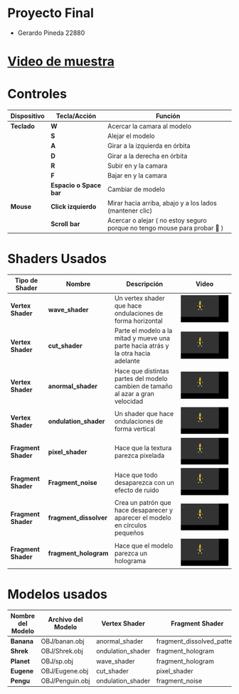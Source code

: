 # Proyecto Final

- Gerardo Pineda 22880

# [Video de muestra](https://github.com/Gerax5/OpenGL/blob/Proyecto/videos/video1042113675.mp4)

# Controles

| **Dispositivo** | **Tecla/Acción**        | **Función**                                                              |
| --------------- | ----------------------- | ------------------------------------------------------------------------ |
| **Teclado**     | **W**                   | Acercar la camara al modelo                                          |
|                 | **S**                   | Alejar el modelo                                           |
|                 | **A**                   | Girar a la izquierda en órbita                                           |
|                 | **D**                   | Girar a la derecha en órbita                                             |
| |**R** | Subir en y la camara  |
| |**F** | Bajar en y la camara |
|                 | **Espacio o Space bar** | Cambiar de modelo                                                        |
| **Mouse**       | **Click izquierdo**     | Mirar hacia arriba, abajo y a los lados (mantener clic)                  |
|                 | **Scroll bar**          | Acercar o alejar ( no estoy seguro porque no tengo mouse para probar 🫠 ) |

# Shaders Usados

| **Tipo de Shader**  | **Nombre**             | **Descripción**                                                                   | **Video**                                                                                                                 |
| ------------------- | ---------------------- | --------------------------------------------------------------------------------- | ------------------------------------------------------------------------------------------------------------------------- |
| **Vertex Shader**   | **wave_shader**        | Un vertex shader que hace ondulaciones de forma horizontal                        | ![Ver video](https://github.com/Gerax5/OpenGL/blob/main/videos/gifs/vertex/pygame%20window%202024-10-28%2019-59-40.gif)   |
| **Vertex Shader**   | **cut_shader**         | Parte el modelo a la mitad y mueve una parte hacia atrás y la otra hacia adelante | ![Ver video](https://github.com/Gerax5/OpenGL/blob/main/videos/gifs/vertex/pygame%20window%202024-10-28%2019-59-57.gif)   |
| **Vertex Shader**   | **anormal_shader**     | Hace que distintas partes del modelo cambien de tamaño al azar a gran velocidad   | ![Ver video](https://github.com/Gerax5/OpenGL/blob/main/videos/gifs/vertex/pygame%20window%202024-10-28%2020-01-02.gif)   |
| **Vertex Shader**   | **ondulation_shader**  | Un shader que hace ondulaciones de forma vertical                                 | ![Ver video](https://github.com/Gerax5/OpenGL/blob/main/videos/gifs/vertex/pygame%20window%202024-10-28%2020-01-15.gif)   |
| **Fragment Shader** | **pixel_shader**       | Hace que la textura parezca pixelada                                              | ![Ver video](https://github.com/Gerax5/OpenGL/blob/main/videos/gifs/fragment/pygame%20window%202024-10-28%2020-08-00.gif) |
| **Fragment Shader** | **Fragment_noise**     | Hace que todo desaparezca con un efecto de ruido                                  | ![Ver video](https://github.com/Gerax5/OpenGL/blob/main/videos/gifs/fragment/pygame%20window%202024-10-28%2020-08-18.gif) |
| **Fragment Shader** | **fragment_dissolver** | Crea un patrón que hace desaparecer y aparecer el modelo en círculos pequeños     | ![Ver video](https://github.com/Gerax5/OpenGL/blob/main/videos/gifs/fragment/pygame%20window%202024-10-28%2020-09-53.gif) |
| **Fragment Shader** | **fragment_hologram**  | Hace que el modelo parezca un holograma                                           | ![Ver video](https://github.com/Gerax5/OpenGL/blob/main/videos/gifs/fragment/pygame%20window%202024-10-28%2020-10-09.gif) |

# Modelos usados

| **Nombre del Modelo** | **Archivo del Modelo** | **Vertex Shader** | **Fragment Shader**        |
| --------------------- | ---------------------- | ----------------- | -------------------------- |
| **Banana**            | OBJ/banan.obj          | anormal_shader    | fragment_dissolved_pattern |
| **Shrek**             | OBJ/Shrek.obj          | ondulation_shader | fragment_hologram          |
| **Planet**            | OBJ/sp.obj             | wave_shader       | fragment_hologram          |
| **Eugene**            | OBJ/Eugene.obj         | cut_shader        | pixel_shader               |
| **Pengu**             | OBJ/Penguin.obj        | ondulation_shader | fragment_noise             |
